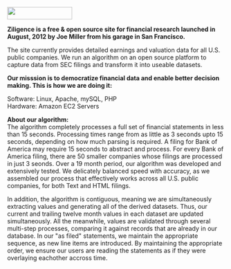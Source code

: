 <a href="http://www.ziligence.com"><img class="alignnone size-thumbnail wp-image-209" title="ziligence_logo_mid" src="http://ziligence.files.wordpress.com/2012/08/ziligence_logo_mid1.jpg?w=150" alt="" width="150" height="29" /></a>


<b>Ziligence is a free & open source site for financial research launched in August, 2012 by Joe Miller from his garage in San Francisco.</b>  

The site currently provides detailed earnings and valuation data for all U.S. public companies.  We run an algorithm on an open source platform to capture data from SEC filings and transform it into useable datasets.

<b>Our misssion is to democratize financial data and enable better decision making. This is how we are doing it:</b>

Software: Linux, Apache, mySQL, PHP
<br>Hardware: Amazon EC2 Servers

<b>About our algorithm:</b><br>
The algorithm completely processes a full set of financial statements in less than 15 seconds. Processing times range from as little as 3 seconds upto 15 seconds, depending on how much parsing is required. A filing for Bank of America may require 15 seconds to abstract and process. For every Bank of America filing, there are 50 smaller companies whose filings are processed in just 3 seonds. Over a 19 month period, our algorithm was developed and extensively tested. We delicately balanced speed with accuracy, as we assembled our process that effectively works across all U.S. public companies, for both Text and HTML filings.

In addition, the algorithm is contiguous, meaning we are simultaneously extracting values and generating all of the derived datasets. Thus, our current and trailing twelve month values in each dataset are updated simultaneously. All the meanwhile, values are validated through several multi-step processes, comparing it against records that are already in our database. In our "as filed" statements, we maintain the appropriate sequence, as new line items are introduced. By maintaining the appropriate order, we ensure our users are reading the statements as if they were overlaying eachother accross time.

